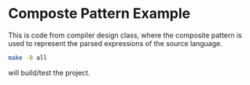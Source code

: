 # Composte Pattern Example

This is code from compiler design class, where the composite pattern is
used to represent the parsed expressions of the source language.

```bash
make -B all
```

will build/test the project.
